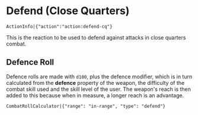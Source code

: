 # Defend (Close Quarters)

`ActionInfo|{"action":"action:defend-cq"}`

This is the reaction to be used to defend against attacks in close quarters combat.

## Defence Roll

Defence rolls are made with `d100`, plus the defence modifier, which is in turn calculated from the **defence** property of the weapon, the difficulty of the combat skill used and the skill level of the user. The weapon's reach is then added to this because when in measure, a longer reach is an advantage.

`CombatRollCalculator|{"range": "in-range", "type": "defend"}`
